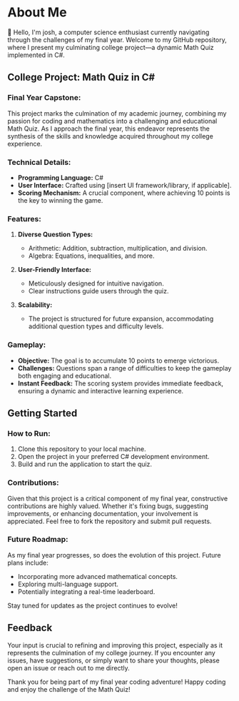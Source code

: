 # About Me

👋 Hello, I'm josh, a computer science enthusiast currently navigating through the challenges of my final year. Welcome to my GitHub repository, where I present my culminating college project—a dynamic Math Quiz implemented in C#.

## College Project: Math Quiz in C#

### Final Year Capstone:
This project marks the culmination of my academic journey, combining my passion for coding and mathematics into a challenging and educational Math Quiz. As I approach the final year, this endeavor represents the synthesis of the skills and knowledge acquired throughout my college experience.

### Technical Details:
- **Programming Language:** C#
- **User Interface:** Crafted using [insert UI framework/library, if applicable].
- **Scoring Mechanism:** A crucial component, where achieving 10 points is the key to winning the game.

### Features:

1. **Diverse Question Types:**
   - Arithmetic: Addition, subtraction, multiplication, and division.
   - Algebra: Equations, inequalities, and more.

2. **User-Friendly Interface:**
   - Meticulously designed for intuitive navigation.
   - Clear instructions guide users through the quiz.

3. **Scalability:**
   - The project is structured for future expansion, accommodating additional question types and difficulty levels.

### Gameplay:

- **Objective:** The goal is to accumulate 10 points to emerge victorious.
- **Challenges:** Questions span a range of difficulties to keep the gameplay both engaging and educational.
- **Instant Feedback:** The scoring system provides immediate feedback, ensuring a dynamic and interactive learning experience.

## Getting Started

### How to Run:
1. Clone this repository to your local machine.
2. Open the project in your preferred C# development environment.
3. Build and run the application to start the quiz.

### Contributions:

Given that this project is a critical component of my final year, constructive contributions are highly valued. Whether it's fixing bugs, suggesting improvements, or enhancing documentation, your involvement is appreciated. Feel free to fork the repository and submit pull requests.

### Future Roadmap:

As my final year progresses, so does the evolution of this project. Future plans include:
- Incorporating more advanced mathematical concepts.
- Exploring multi-language support.
- Potentially integrating a real-time leaderboard.

Stay tuned for updates as the project continues to evolve!

## Feedback

Your input is crucial to refining and improving this project, especially as it represents the culmination of my college journey. If you encounter any issues, have suggestions, or simply want to share your thoughts, please open an issue or reach out to me directly.

Thank you for being part of my final year coding adventure! Happy coding and enjoy the challenge of the Math Quiz!

